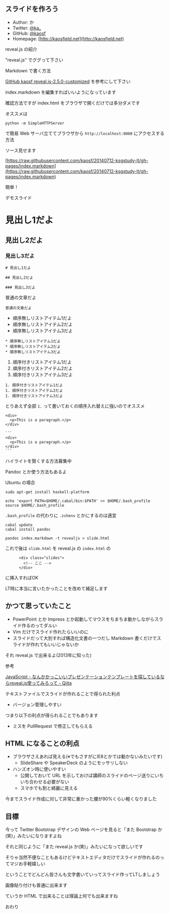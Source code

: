 ## スライドを作ろう

* Author: か
* Twitter: [@ka_](https://twitter.com/ka_)
* GitHub: [@kaosf](https://github.com/kaosf)
* Homepage: [http://kaosfield.net](http://kaosfield.net)


reveal.js の紹介


"reveal.js" でググって下さい


Markdown で書く方法


[GitHub kaosf reveal.js-2.5.0-customized](https://github.com/kaosf/reveal.js-2.5.0-customized) を参考にして下さい

index.markdown を編集すればいいようになっています


確認方法ですが index.html をブラウザで開くだけでは多分ダメです

オススメは

```
python -m SimpleHTTPServer
```

で簡易 Web サーバ立ててブラウザから `http://localhost:8000` にアクセスする方法


ソース見せます

[https://raw.githubusercontent.com/kaosf/20140712-ksgstudy-lt/gh-pages/index.markdown](https://raw.githubusercontent.com/kaosf/20140712-ksgstudy-lt/gh-pages/index.markdown)


簡単！


デモスライド


# 見出し1だよ

## 見出し2だよ

### 見出し3だよ

```
# 見出し1だよ

## 見出し2だよ

### 見出し3だよ
```


普通の文章だよ

```
普通の文章だよ
```


* 順序無しリストアイテム1だよ
* 順序無しリストアイテム2だよ
* 順序無しリストアイテム3だよ

```
* 順序無しリストアイテム1だよ
* 順序無しリストアイテム2だよ
* 順序無しリストアイテム3だよ
```


1. 順序付きリストアイテム1だよ
1. 順序付きリストアイテム2だよ
1. 順序付きリストアイテム3だよ

```
1. 順序付きリストアイテム1だよ
1. 順序付きリストアイテム2だよ
1. 順序付きリストアイテム3だよ
```

とりあえず全部 ``1.`` って書いておくの順序入れ替えに強いのでオススメ


```
<div>
  <p>This is a paragraph.</p>
</div>
```

    ```
    <div>
      <p>This is a paragraph.</p>
    </div>
    ```

ハイライトを賢くする方法募集中


Pandoc とか使う方法もあるよ


Ubuntu の場合

```
sudo apt-get install haskell-platform
```

```
echo 'export PATH=$HOME/.cabal/bin:$PATH' >> $HOME/.bash_profile
source $HOME/.bash_profile
```

`.bash_profile` の代わりに `.zshenv` とかにするのは適宜

```
cabal update
cabal install pandoc
```

```
pandoc index.markdown -t revealjs > slide.html
```

これで後は `slide.html` を reveal.js の `index.html` の

```
      <div class="slides">
        <!-- ここ -->
      </div>
```

に挿入すればOK


LT時に本当に言いたかったことを改めて補足します


## かつて思っていたこと

* PowerPoint とか Impress とか起動してマウスをちまちま動かしながらスライド作るのってダルい
* Vim だけでスライド作れたらいいのに
* スライドだって大別すれば構造化文書の一つだし Markdown 書くだけでスライドが作れてもいいじゃないか


それ reveal.js で出来るよ(2013年に知った)


参考

[JavaScript - なんかかっこいいプレゼンテーションテンプレートを探しているならreveal.js使ってみろって - Qiita](http://qiita.com/ryurock/items/9c6de36b9d6a716e7992)


テキストファイルでスライドが作れることで得られた利点

* バージョン管理しやすい


つまり以下の利点が得られることでもあります

* ミスを PullRequest で修正してもらえる


## HTML になることの利点

* ブラウザさえあれば見える(※でもさすがにIE8とかでは動かないみたいです)
  * SlideShare や SpeakerDeck のようにモッサリしない
* ハンズオン時に使いやすい
  * 公開しておいて URL を示しておけば講師のスライドのページ送りにいちいち合わせる必要がない
  * スマホでも割と綺麗に見える


今までスライド作成に対して非常に重かった腰が90%くらい軽くなりました


## 目標

今って Twitter Bootstrap デザインの Web ページを見ると「また Bootstrap か(笑)」みたいになりますよね

それと同じように「また reveal.js か(笑)」みたいになって欲しいです


そりゃ当然不便なこともあるけどテキストエディタだけでスライドが作れるのってマジお手軽嬉しい


ということでどんどん皆さんも文字書いていってスライド作ってLTしましょう

画像貼り付けも普通に出来ます

ていうか HTML で出来ることは理論上何でも出来ますね


おわり
